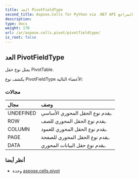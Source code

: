 ```yaml
---
title: العد PivotFieldType
second_title: Aspose.Cells for Python via .NET API المراجع
description:
type: docs
weight: 170
url: /ar/aspose.cells.pivot/pivotfieldtype/
is_root: false
---
```

##  العد PivotFieldType
يمثل نوع حقل PivotTable.



يكشف نوع PivotFieldType الأعضاء التالية:

###  مجالات
| مجال| وصف|
| :- | :- |
| UNDEFINED | يقدم نوع الحقل المحوري الأساسي.|
| ROW | يقدم نوع الحقل المحوري للصف.|
| COLUMN | يقدم نوع الحقل المحوري للعمود.|
| PAGE | يقدم نوع الحقل المحوري للصفحة.|
| DATA | يقدم نوع حقل البيانات المحوري.|



###  أنظر أيضا
* وحدة [aspose.cells.pivot](..)
